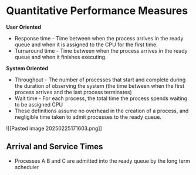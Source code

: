 # Quantitative Performance Measures

**User Oriented**
- Response time - Time between when the process arrives in the ready queue and when it is assigned to the CPU for the first time. 
- Turnaround time - Time between when the process arrives in the ready queue and when it finishes executing. 

**System Oriented**
- Throughput - The number of processes that start and complete during the duration of observing the system (the time between when the first process arrives and the last process terminates)
- Wait time - For each process, the total time the process spends waiting to be assigned CPU
- These definitions assume no overhead in the creation of a process, and negligible time taken to admit processes to the ready queue. 


![[Pasted image 20250225171603.png]]


## Arrival and Service Times

- Processes A B and C are admitted into the ready queue by the long term scheduler 